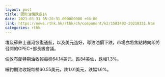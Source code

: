 ```yaml
---
layout: post
title: 國際油價跌逾1%
date: 2021-03-31 05:20:31.000000000 +08:00
link: https://news.rthk.hk/rthk/ch/component/k2/1583492-20210331.htm
categories: rthk
---
```


埃及蘇彝士運河恢復通航，以及美元造好，導致油價下跌，市場亦將焦點轉向即將召開的OPEC+部長級會議。

倫敦布蘭特期油收報每桶64.14美元，跌84美仙，跌幅1.3%。

紐約期油收報每桶60.55美元，跌1.01美元，跌幅1.6%。
